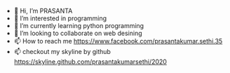 - 👋 Hi, I’m PRASANTA
- 👀 I’m interested in programming
- 🌱 I’m currently learning python programming
- 💞️ I’m looking to collaborate on web desining
- 📫 How to reach me https://www.facebook.com/prasantakumar.sethi.35
- 📫 checkout my skyline by github https://skyline.github.com/prasantakumarsethi/2020
<!---
prasantakumarsethi/prasantakumarsethi is a ✨ special ✨ repository because its `README.md` (this file) appears on your GitHub profile.
You can click the Preview link to take a look at your changes.
--->
